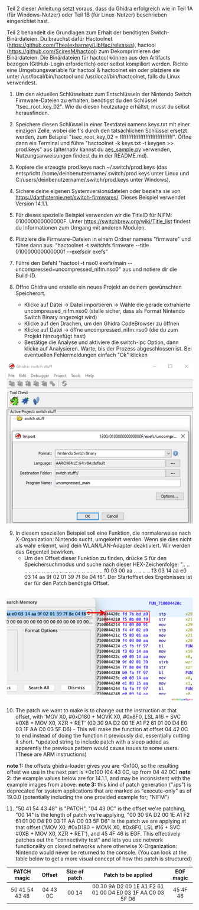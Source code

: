 Teil 2 dieser Anleitung setzt voraus, dass du Ghidra erfolgreich wie in Teil 1A (für Windows-Nutzer) oder Teil 1B (für Linux-Nutzer) beschrieben eingerichtet hast.

Teil 2 behandelt die Grundlagen zum Erhalt der benötigten Switch-Binärdateien. Du brauchst dafür Hactoolnet (https://github.com/Thealexbarney/LibHac/releases), hactool (https://github.com/SciresM/hactool) zum Dekomprimieren der Binärdateien. Die Binärdateien für hactool können aus den Artifacts bezogen (GitHub-Login erforderlich) oder selbst kompiliert werden. Richte eine Umgebungsvariable für hactool & hactoolnet ein oder platziere sie unter /usr/local/bin/hactool und /usr/local/bin/hactoolnet, falls du Linux verwendest.

1. Um den aktuellen Schlüsselsatz zum Entschlüsseln der Nintendo Switch Firmware-Dateien zu erhalten, benötigst du den Schlüssel "tsec_root_key_02". Wie du diesen heutzutage erhältst, musst du selbst herausfinden.

2. Speichere diesen Schlüssel in einer Textdatei namens keys.txt mit einer einzigen Zeile, wobei die f's durch den tatsächlichen Schlüssel ersetzt werden, zum Beispiel "tsec_root_key_02 = fffffffffffffffffffffffffffffff". Öffne dann ein Terminal und führe "hactoolnet -k keys.txt -t keygen >> prod.keys" aus (alternativ kannst du [aes_sample.py](../scripts/aes_sample.py) verwenden, Nutzungsanweisungen findest du in der README.md).

3. Kopiere die erzeugte prod.keys nach ~/.switch/prod.keys (das entspricht /home/deinbenutzername/.switch/prod.keys unter Linux und C:/users/deinbenutzername/.switch/prod.keys unter Windows).

4. Sichere deine eigenen Systemversionsdateien oder beziehe sie von https://darthsternie.net/switch-firmwares/. Dieses Beispiel verwendet Version 14.1.1.

5. Für dieses spezielle Beispiel verwenden wir die TitleID für NIFM: 010000000000000F. Unter https://switchbrew.org/wiki/Title_list findest du Informationen zum Umgang mit anderen Modulen.

6. Platziere die Firmware-Dateien in einem Ordner namens "firmware" und führe dann aus: "hactoolnet -t switchfs firmware --title 010000000000000f --exefsdir exefs"

7. Führe den Befehl "hactool -t nso0 exefs/main --uncompressed=uncompressed_nifm.nso0" aus und notiere dir die Build-ID.

8. Öffne Ghidra und erstelle ein neues Projekt an deinem gewünschten Speicherort.
   - Klicke auf Datei -> Datei importieren -> Wähle die gerade extrahierte uncompressed_nifm.nso0 (stelle sicher, dass als Format Nintendo Switch Binary angezeigt wird)
   - Klicke auf den Drachen, um den Ghidra CodeBrowser zu öffnen
   - Klicke auf Datei -> öffne uncompressed_nifm.nso0 (die du zum Projekt hinzugefügt hast)
   - Bestätige die Analyse und aktiviere die switch-ipc Option, dann klicke auf Analysieren. Warte, bis der Prozess abgeschlossen ist. Bei eventuellen Fehlermeldungen einfach "Ok" klicken

![alt text](https://github.com/borntohonk/Switch-Ghidra-Guides/blob/master/img/ghidra-nso.png?raw=true)

9. In diesem speziellen Beispiel soll eine Funktion, die normalerweise nach X-Organization: Nintendo sucht, umgekehrt werden. Wenn sie dies nicht als wahr erkennt, wird dein WLAN/LAN-Adapter deaktiviert. Wir werden das Gegenteil bewirken.
   - Um den Offset dieser Funktion zu finden, drücke S für den Speichersuchmodus und suche nach dieser HEX-Zeichenfolge: ".. .. .. .. .. .. .. .. .. .. .. .. .. .. .. .. .. .. .. .. f0 03 00 aa .. .. .. .. f3 03 14 aa e0 03 14 aa 9f 02 01 39 7f 8e 04 f8". Der Startoffset des Ergebnisses ist der für den Patch benötigte Offset.

![alt text](https://github.com/borntohonk/Switch-Ghidra-Guides/blob/master/img/ghidra-nifm-offset.png?raw=true)

10. The patch we want to make is to change out the instruction at that offset, with 'MOV X0, #0xD180 + MOVK X0, #0x8F0, LSL #16 + SVC #0XB + MOV X0, XZR + RET' (00 30 9A D2 00 1E A1 F2 61 01 00 D4 E0 03 1F AA C0 03 5F D6) - This will make the function at offset 04 42 0C to end instead of doing the function it previously did, essentially cutting it short. *updated string to include patch with a sleep added as apparently the previous pattern would cause issues to some users. (These are ARM instructions)




**note 1:** the offsets ghidra-loader gives you are -0x100, so the resulting offset we use in the next part is +0x100 (04 43 0C, up from 04 42 0C)
**note 2:** the example values below are for 14.1.1, and may be inconsistent with the example images from above.
**note 3:** this kind of patch generation (".ips") is deprecated for system applications that are marked as "execute-only" as of 19.0.0 (potentially including the one provided example for; "NIFM")

11. "50 41 54 43 48" is "PATCH", "04 43 0C" is the offset we're patching, "00 14" is the length of patch we're applying, "00 30 9A D2 00 1E A1 F2 61 01 00 D4 E0 03 1F AA C0 03 5F D6" Is the patch we are applying at that offset ('MOV X0, #0xD180 + MOVK X0, #0x8F0, LSL #16 + SVC #0XB + MOV X0, XZR + RET'), and 45 4F 46 is EOF. This effectively patches out the "connectivity test" and lets you use network functionality on closed networks where otherwise X-Organization: Nintendo would never be returned to the console. (You can look at the table below to get a more visual concept of how this patch is structured)

| PATCH magic | Offset | Size of patch | Patch to be applied | EOF magic |
| :---: | :---: | :---: | :---: | :---: |
| 50 41 54 43 48 | 04 43 0C | 00 14 | 00 30 9A D2 00 1E A1 F2 61 01 00 D4 E0 03 1F AA C0 03 5F D6 | 45 4F 46 |